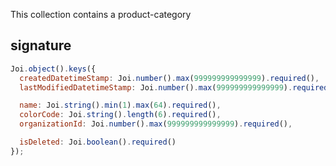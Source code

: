 This collection contains a product-category

## signature
```js
Joi.object().keys({
  createdDatetimeStamp: Joi.number().max(999999999999999).required(),
  lastModifiedDatetimeStamp: Joi.number().max(999999999999999).required(),

  name: Joi.string().min(1).max(64).required(),
  colorCode: Joi.string().length(6).required(),
  organizationId: Joi.number().max(999999999999999).required(),

  isDeleted: Joi.boolean().required()
});
```